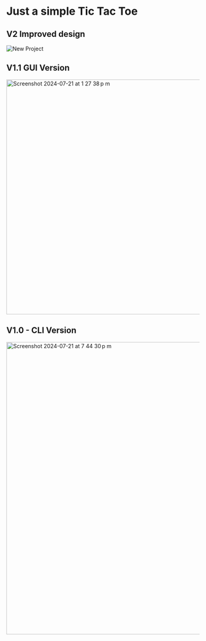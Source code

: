 # Just a simple Tic Tac Toe

## V2 Improved design
![New Project](https://github.com/user-attachments/assets/2d558c11-1366-4959-bb95-7a4b35cf3a7f)



## V1.1 GUI Version
<img width="612" alt="Screenshot 2024-07-21 at 1 27 38 p m" src="https://github.com/user-attachments/assets/2ef67d5a-3cab-45cb-bd4c-10c7ad49c962">


## V1.0 - CLI Version
<img width="762" alt="Screenshot 2024-07-21 at 7 44 30 p m" src="https://github.com/user-attachments/assets/e33a1d67-93bc-4ae1-8c27-87ea1a89ab19">
